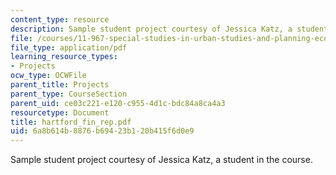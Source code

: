 ```yaml
---
content_type: resource
description: Sample student project courtesy of Jessica Katz, a student in the course.
file: /courses/11-967-special-studies-in-urban-studies-and-planning-economic-development-planning-skills-january-iap-2007/6a8b614b8876b69423b120b415f6d0e9_hartford_fin_rep.pdf
file_type: application/pdf
learning_resource_types:
- Projects
ocw_type: OCWFile
parent_title: Projects
parent_type: CourseSection
parent_uid: ce03c221-e120-c955-4d1c-bdc84a8ca4a3
resourcetype: Document
title: hartford_fin_rep.pdf
uid: 6a8b614b-8876-b694-23b1-20b415f6d0e9
---
```

Sample student project courtesy of Jessica Katz, a student in the course.

